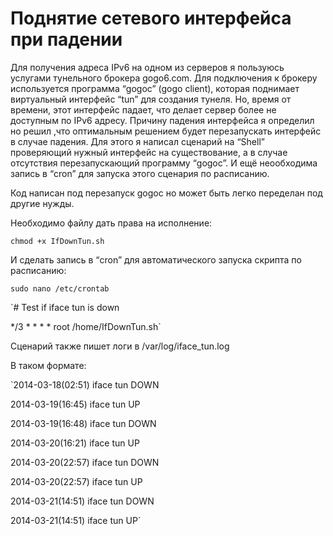 # Поднятие сетевого интерфейса при падении

Для получения адреса IPv6 на одном из серверов я пользуюсь услугами тунельного брокера gogo6.com. Для подключения к брокеру используется программа “gogoc” (gogo client), которая поднимает виртуальный интерфейс “tun” для создания тунеля. Но, время от времени, этот интерфейс падает, что делает сервер более не доступным по IPv6 адресу.
Причину падения интерфейса я определил но решил ,что оптимальным решением будет перезапускать интерфейс в случае падения. Для этого я написал сценарий на “Shell” проверяющий нужный интерфейс на существование, а в случае отсутствия перезапускающий программу “gogoc”. И ещё неообходима запись в “cron” для запуска этого сценария по расписанию.

Код написан под перезапуск gogoc но может быть легко переделан под другие нужды.

Необходимо файлу дать права на исполнение:

`chmod +x IfDownTun.sh`

И сделать запись в “cron” для автоматического запуска скрипта по расписанию:

`sudo nano /etc/crontab`

`# Test if iface tun is down

*/3 *   * * *   root    /home/IfDownTun.sh`

Сценарий также пишет логи в /var/log/iface_tun.log

В таком формате:

`2014-03-18(02:51) iface tun DOWN

2014-03-19(16:45) iface tun UP

2014-03-19(16:48) iface tun DOWN

2014-03-20(16:21) iface tun UP

2014-03-20(22:57) iface tun DOWN

2014-03-20(22:57) iface tun UP

2014-03-21(14:51) iface tun DOWN

2014-03-21(14:51) iface tun UP`
